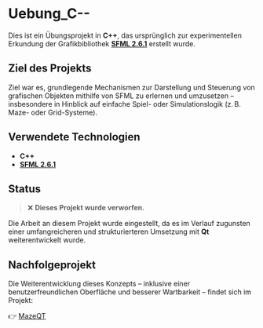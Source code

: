 # Uebung_C--

Dies ist ein Übungsprojekt in **C++**, das ursprünglich zur experimentellen Erkundung der Grafikbibliothek **[SFML 2.6.1](https://github.com/SFML/SFML)** erstellt wurde.

## Ziel des Projekts

Ziel war es, grundlegende Mechanismen zur Darstellung und Steuerung von grafischen Objekten mithilfe von SFML zu erlernen und umzusetzen – insbesondere in Hinblick auf einfache Spiel- oder Simulationslogik (z. B. Maze- oder Grid-Systeme).

## Verwendete Technologien

- **C++**
- **[SFML 2.6.1](https://github.com/SFML/SFML)**

## Status

> ❌ **Dieses Projekt wurde verworfen.**

Die Arbeit an diesem Projekt wurde eingestellt, da es im Verlauf zugunsten einer umfangreicheren und strukturierteren Umsetzung mit **Qt** weiterentwickelt wurde.

## Nachfolgeprojekt

Die Weiterentwicklung dieses Konzepts – inklusive einer benutzerfreundlichen Oberfläche und besserer Wartbarkeit – findet sich im Projekt:

👉 [MazeQT](https://github.com/Nils-Scharein/MazeQT)
